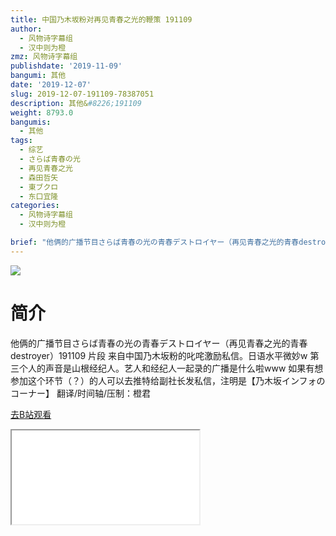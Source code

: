 ```yaml
---
title: 中国乃木坂粉对再见青春之光的鞭策 191109
author:
  - 风物诗字幕组
  - 汉中则为橙
zmz: 风物诗字幕组
publishdate: '2019-11-09'
bangumi: 其他
date: '2019-12-07'
slug: 2019-12-07-191109-78387051
description: 其他&#8226;191109
weight: 8793.0
bangumis:
  - 其他
tags:
  - 综艺
  - さらば青春の光
  - 再见青春之光
  - 森田哲矢
  - 東ブクロ
  - 东口宜隆
categories:
  - 风物诗字幕组
  - 汉中则为橙

brief: "他俩的广播节目さらば青春の光の青春デストロイヤー（再见青春之光的青春destroyer）191109 片段 来自中国乃木坂粉的叱咤激励私信。日语水平微妙w 第三个人的声音是山根经纪人。艺人和经纪人一起录的广播是什么啦www 如果有想参加这个环节（？）的人可以去推特给副社长发私信，注明是【乃木坂インフォのコーナー】 翻译/时间轴/压制：橙君"
---
```

![](https://raw.githubusercontent.com/tcgriffith/owaraisite/master/static/tmpimg/0e18d97bf12fd85c227d6b5ce9602bdf0f641290.jpg.480.jpg)
# 简介  
他俩的广播节目さらば青春の光の青春デストロイヤー（再见青春之光的青春destroyer）191109 片段
来自中国乃木坂粉的叱咤激励私信。日语水平微妙w
第三个人的声音是山根经纪人。艺人和经纪人一起录的广播是什么啦www
如果有想参加这个环节（？）的人可以去推特给副社长发私信，注明是【乃木坂インフォのコーナー】
翻译/时间轴/压制：橙君  

[去B站观看](https://www.bilibili.com/video/av78387051/)
<div class ="resp-container"><iframe class="testiframe" src="//player.bilibili.com/player.html?aid=78387051"", scrolling="no", allowfullscreen="true" > </iframe></div> 
